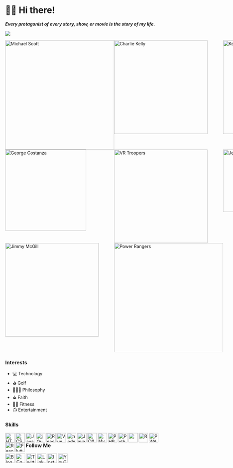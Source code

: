 # 🖖🏾 Hi there!

***Every protagonist of every story, show, or movie is the story of my life.***

<img src="http://github-readme-streak-stats.herokuapp.com?user=theuiguru&theme=Javascript-dark&date_format=M%20j%5B%2C%20Y%5D&background=011E41" /> <!--<img src="https://github-readme-stats.vercel.app/api?username=theuiguru&show_icons=true&theme=flag-india&hide_border=false&border_radius=8px&&count_private=true&include_all_commits=true" />-->

<div style="display:grid; grid-template-columns:repeat(3, 1fr);"><img src="https://i.imgur.com/HTBxpUz.png" alt="Michael Scott" title="Michael Scott" width="350" />
<img src="https://media2.giphy.com/media/9PaC2UWEsnIG6nXcsn/giphy.gif" alt="Charlie Kelly" title="Charlie Kelly" width="300" />
<img src="https://media.giphy.com/media/7pyYl7h9VnSyUHYaw9/giphy.gif" alt="Kevin Pearson" title="Kevin Pearson" width="300" />
<img src="https://media2.giphy.com/media/Yy2H6trIkODoA/giphy.gif" alt="George Costanza" title="George Costanza" width="260" />
<img src="https://media3.giphy.com/media/DK9NoD7j2nRVm/giphy.gif" alt="VR Troopers" title="VR Troopers" width="300" />
<img src="https://media2.giphy.com/media/LiljwvntZmf4c/giphy.gif" alt="Jesse Pinkman" title="Jesse Pinkman" width="200" />
<img src="https://media1.giphy.com/media/l0EwYGlvQ7STj3wyc/giphy.gif" alt="Jimmy McGill" title="Jimmy McGill" width="300" />
<img src="https://media4.giphy.com/media/b3Owrrk9ZsC4w/giphy.gif" alt="Power Rangers" title="Power Rangers" width="350" /></div>

### Interests
- 💻 Technology
- ⛳ Golf
- 🧘🏽‍♂️ Philosophy
- ⛪️ Faith
- 🏋️‍♂️ Fitness
- 📺 Entertainment

### Skills
<img src="https://cdn.jsdelivr.net/npm/simple-icons@v3/icons/html5.svg" title="HTML5" width="30" align="left">
<img src="https://cdn.jsdelivr.net/npm/simple-icons@v3/icons/css3.svg" title="CSS3" width="30" align="left">
<img src="https://cdn.jsdelivr.net/npm/simple-icons@v3/icons/javascript.svg" title="JavaScript" width="30" align="left">
<img src="https://cdn.jsdelivr.net/npm/simple-icons@v3/icons/jquery.svg" title="jQuery" width="30" align="left">
<img src="https://cdn.jsdelivr.net/npm/simple-icons@v3/icons/react.svg" title="React" width="30" align="left">
<img src="https://cdn.jsdelivr.net/npm/simple-icons@5.19.0/icons/vuedotjs.svg" title="Vue" width="30" align="left">
<img src="https://cdn.jsdelivr.net/npm/simple-icons@5.19.0/icons/nodedotjs.svg" title="nodeJS" width="30" align="left">
<img src="https://cdn.jsdelivr.net/npm/simple-icons@v3/icons/java.svg" title="Java" width="30" align="left">
<img src="https://cdn.jsdelivr.net/npm/simple-icons@v3/icons/csharp.svg" title="C#" width="30" align="left">
<img src="https://cdn.jsdelivr.net/npm/simple-icons@v3/icons/mysql.svg" title="MySQL" width="30" align="left">
<img src="https://cdn.jsdelivr.net/npm/simple-icons@v3/icons/php.svg" title="PHP" width="30" align="left">
<img src="https://cdn.jsdelivr.net/npm/simple-icons@v3/icons/python.svg" title="Python" width="30" align="left">
<img src="https://cdn.jsdelivr.net/npm/simple-icons@v3/icons/ruby.svg" titles="Ruby" width="30" align="left">
<img src="https://cdn.jsdelivr.net/npm/simple-icons@v3/icons/r.svg" title="R" width="30" align="left">
<img src="https://cdn.jsdelivr.net/npm/simple-icons@5.19.0/icons/pwa.svg" title="PWA" width="30" align="left">
<img src="https://cdn.jsdelivr.net/npm/simple-icons@v3/icons/react.svg" title="React Native" width="30" align="left">
<img src="https://cdn.jsdelivr.net/npm/simple-icons@v3/icons/flutter.svg" title="Flutter" width="30" align="left">

### Follow Me
<a href="https://theuiguru.blogspot.com" target="_blank"><img src="https://cdn.jsdelivr.net/npm/simple-icons@v3/icons/blogger.svg" title="Blogger" width="30"></a> 
<a href="https://codepen.io/cthomas" target="_blank"><img src="https://cdn.jsdelivr.net/npm/simple-icons@v3/icons/codepen.svg" title="CodePen" width="30"></a> 
<a href="https://twitter.com/cthomas1211" target="_blank"><img src="https://cdn.jsdelivr.net/npm/simple-icons@v3/icons/twitter.svg" title="Twitter" width="30"></a> 
<a href="https://linkedin.com/in/christhomas101" target="_blank"><img src="https://cdn.jsdelivr.net/npm/simple-icons@v3/icons/linkedin.svg" title="LinkedIn" width="30"></a> 
<a href="https://instagr.am/cthomas1211" target="_blank"><img src="https://cdn.jsdelivr.net/npm/simple-icons@v3/icons/instagram.svg" title="Instagram" width="30"></a> 
<a href="https://youtube.com/ndnweb24" target="_blank"><img src="https://cdn.jsdelivr.net/npm/simple-icons@v3/icons/youtube.svg" title="YouTube" width="30"></a>
